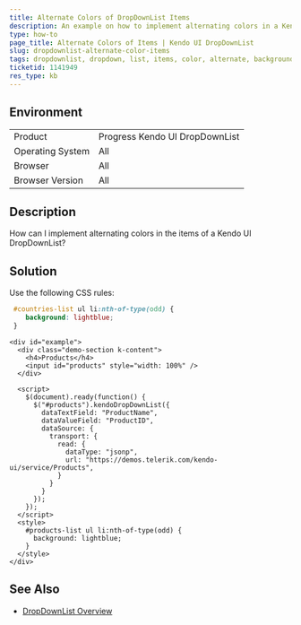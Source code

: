 ```yaml
---
title: Alternate Colors of DropDownList Items
description: An example on how to implement alternating colors in a Kendo UI DropDownList.
type: how-to
page_title: Alternate Colors of Items | Kendo UI DropDownList
slug: dropdownlist-alternate-color-items
tags: dropdownlist, dropdown, list, items, color, alternate, background
ticketid: 1141949
res_type: kb
---
```


## Environment

<table>
 <tr>
  <td>Product</td>
  <td>Progress Kendo UI DropDownList</td>
 </tr>
 <tr>
  <td>Operating System</td>
  <td>All</td>
 </tr>
 <tr>
  <td>Browser</td>
  <td>All</td>
 </tr>
 <tr>
  <td>Browser Version</td>
  <td>All</td>
 </tr>
</table>

## Description

How can I implement alternating colors in the items of a Kendo UI DropDownList?

## Solution

Use the following CSS rules:

````css
 #countries-list ul li:nth-of-type(odd) {
    background: lightblue;
 }
````

```dojo
<div id="example">
  <div class="demo-section k-content">
    <h4>Products</h4>
    <input id="products" style="width: 100%" />
  </div>

  <script>
    $(document).ready(function() {
      $("#products").kendoDropDownList({
        dataTextField: "ProductName",
        dataValueField: "ProductID",
        dataSource: {
          transport: {
            read: {
              dataType: "jsonp",
              url: "https://demos.telerik.com/kendo-ui/service/Products",
            }
          }
        }
      });
    });
  </script>
  <style>
    #products-list ul li:nth-of-type(odd) {
      background: lightblue;
    }
  </style>
</div>
```

## See Also

* [DropDownList Overview](https://docs.telerik.com/kendo-ui/controls/editors/dropdownlist/overview)
